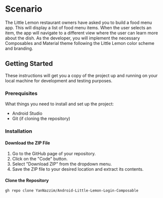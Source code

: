 # Scenario
The Little Lemon restaurant owners have asked you to build a food menu app. This will display a list of food menu items. When the user selects an item, the app will navigate to a different view where the user can learn more about the dish. As the developer, you will implement the necessary Composables and Material theme following the Little Lemon color scheme and branding.

## Getting Started

These instructions will get you a copy of the project up and running on your local machine for development and testing purposes.

### Prerequisites

What things you need to install and set up the project:

- Android Studio
- Git (if cloning the repository)

### Installation

#### Download the ZIP File
1. Go to the GitHub page of your repository.
2. Click on the "Code" button.
3. Select "Download ZIP" from the dropdown menu.
4. Save the ZIP file to your desired location and extract its contents.

#### Clone the Repository

```bash
gh repo clone YanNazzim/Android-Little-Lemon-Login-Composable
